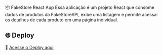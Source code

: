 📦 FakeStore React App
Essa aplicação é um projeto React que consome dados de produtos da FakeStoreAPI, exibe uma listagem e permite acessar os detalhes de cada produto em uma página individual.

## 🌐 Deploy

🔗 [Acesse o Deploy aqui]()